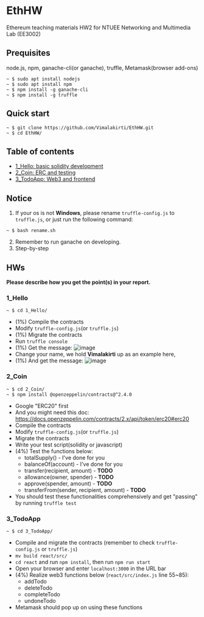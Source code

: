 # EthHW
Ethereum teaching materials HW2 for NTUEE Networking and Multimedia Lab (EE3002)
## Prequisites
node.js, npm, ganache-cli(or ganache), truffle, Metamask(browser add-ons)
```
~ $ sudo apt install nodejs
~ $ sudo apt install npm
~ $ npm install -g ganache-cli
~ $ npm install -g truffle
```
## Quick start
```
~ $ git clone https://github.com/Vimalakirti/EthHW.git
~ $ cd EthHW/
```
## Table of contents
- [1_Hello: basic solidity development](#1_hello)
- [2_Coin: ERC and testing](#2_Coin)
- [3_TodoApp: Web3 and frontend](#3_TodoApp)

## Notice
1. If your os is not **Windows**, please rename `truffle-config.js` to `truffle.js`, or just run the following command:
```
~ $ bash rename.sh
```
2. Remember to run ganache on developing.
3. Step-by-step
## HWs
**Please describe how you get the point(s) in your report.**

### 1_Hello
```
~ $ cd 1_Hello/
```
- (1%) Compile the contracts
- Modify `truffle-config.js`(or `truffle.js`)
- (1%) Migrate the contracts
- Run `truffle console`
- (1%) Get the message:
![image](https://github.com/Vimalakirti/EthHW/blob/master/images/1_hello_1.PNG)
- Change your name, we hold **Vimalakirti** up as an example here,
- (1%) And get the message:
![image](https://github.com/Vimalakirti/EthHW/blob/master/images/1_hello_2.PNG)
### 2_Coin
```
~ $ cd 2_Coin/
~ $ npm install @openzeppelin/contracts@^2.4.0
```
- Google "ERC20" first
- And you might need this doc: https://docs.openzeppelin.com/contracts/2.x/api/token/erc20#erc20
- Compile the contracts
- Modify `truffle-config.js`(or `truffle.js`)
- Migrate the contracts
- Write your test script(solidity or javascript)
- (4%) Test the functions below:
    * totalSupply() - I've done for you
    * balanceOf(account) - I've done for you
    * transfer(recipient, amount) - **TODO**
    * allowance(owner, spender) - **TODO**
    * approve(spender, amount) - **TODO**
    * transferFrom(sender, recipient, amount) - **TODO**
- You should test these functionalities comprehensively and get "passing" by running `truffle test`
### 3_TodoApp
```
~ $ cd 3_TodoApp/
```
- Compile and migrate the contracts (remember to check `truffle-config.js` or `truffle.js`)
- `mv build react/src/`
- `cd react` and run `npm install`, then run `npm run start`
- Open your browser and enter `localhost:3000` in the URL bar
- (4%) Realize web3 functions below (`react/src/index.js` line 55~85):
    * addTodo
    * deleteTodo
    * completeTodo
    * undoneTodo
- Metamask should pop up on using these functions